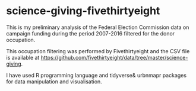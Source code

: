 # science-giving-fivethirtyeight

This is my preliminary analysis of the Federal Election Commission data on campaign funding during the period 2007-2016 filtered for the donor occupation. 

This occupation filtering was performed by Fivethirtyeight and the CSV file is available at https://github.com/fivethirtyeight/data/tree/master/science-giving.

I have used R programming language and tidyverse& urbnmapr packages for data manipulation and visualisation. 
